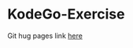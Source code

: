 # KodeGo-Exercise

Git hug pages link <a href="https://ellenjane001.github.io/KodeGo-Exercise/index.html">here</a>